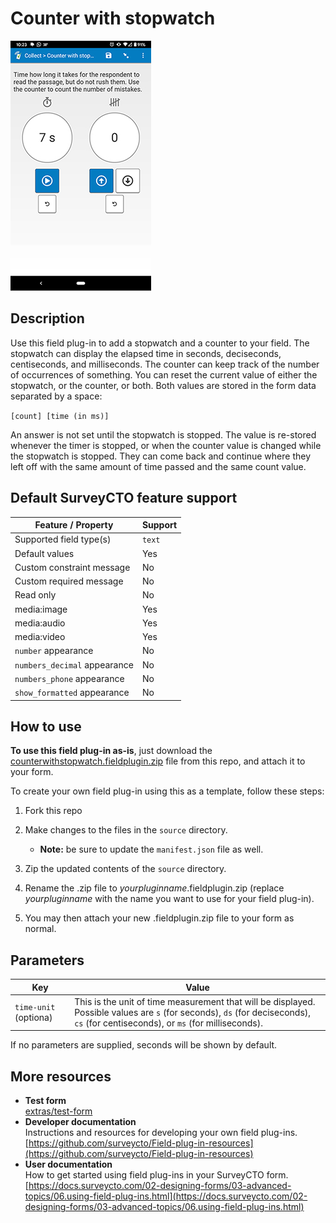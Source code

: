 # Counter with stopwatch

![](extras/counter-with-stopwatch.jpg)


## Description

Use this field plug-in to add a stopwatch and a counter to your field. The stopwatch can display the elapsed time in seconds, deciseconds, centiseconds, and milliseconds. The counter can keep track of the number of occurrences of something. You can reset the current value of either the stopwatch, or the counter, or both. Both values are stored in the form data separated by a space:

`[count] [time (in ms)]`

An answer is not set until the stopwatch is stopped. The value is re-stored whenever the timer is stopped, or when the counter value is changed while the stopwatch is stopped. They can come back and continue where they left off with the same amount of time passed and the same count value.

## Default SurveyCTO feature support

| Feature / Property | Support |
| --- | --- |
| Supported field type(s) | `text`|
| Default values | Yes |
| Custom constraint message | No |
| Custom required message | No |
| Read only | No |
| media:image | Yes |
| media:audio | Yes |
| media:video | Yes |
| `number` appearance | No |
| `numbers_decimal` appearance | No |
| `numbers_phone` appearance | No |
| `show_formatted` appearance | No |

## How to use

**To use this field plug-in as-is**, just download the [counterwithstopwatch.fieldplugin.zip](counterwithstopwatch.fieldplugin.zip) file from this repo, and attach it to your form.

To create your own field plug-in using this as a template, follow these steps:

1. Fork this repo
1. Make changes to the files in the `source` directory.

    * **Note:** be sure to update the `manifest.json` file as well.

1. Zip the updated contents of the `source` directory.
1. Rename the .zip file to *yourpluginname*.fieldplugin.zip (replace *yourpluginname* with the name you want to use for your field plug-in).
1. You may then attach your new .fieldplugin.zip file to your form as normal.

## Parameters

| Key | Value |
| --- | --- |
| `time-unit` (optiona) | This is the unit of time measurement that will be displayed. Possible values are `s` (for seconds), `ds` (for deciseconds), `cs` (for centiseconds), or `ms` (for milliseconds).|

If no parameters are supplied, seconds will be shown by default.

## More resources

* **Test form**  
[extras/test-form](extras/test-form)
* **Developer documentation**  
Instructions and resources for developing your own field plug-ins.  
[https://github.com/surveycto/Field-plug-in-resources](https://github.com/surveycto/Field-plug-in-resources)
* **User documentation**  
How to get started using field plug-ins in your SurveyCTO form.  
[https://docs.surveycto.com/02-designing-forms/03-advanced-topics/06.using-field-plug-ins.html](https://docs.surveycto.com/02-designing-forms/03-advanced-topics/06.using-field-plug-ins.html)